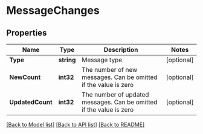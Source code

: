 # MessageChanges

## Properties

Name | Type | Description | Notes
------------ | ------------- | ------------- | -------------
**Type** | **string** | Message type | [optional] 
**NewCount** | **int32** | The number of new messages. Can be omitted if the value is zero | [optional] 
**UpdatedCount** | **int32** | The number of updated messages. Can be omitted if the value is zero | [optional] 

[[Back to Model list]](../README.md#documentation-for-models) [[Back to API list]](../README.md#documentation-for-api-endpoints) [[Back to README]](../README.md)


